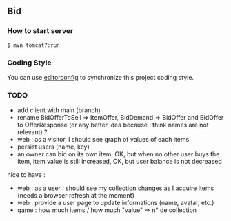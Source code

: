 ## Bid

### How to start server

    $ mvn tomcat7:run

### Coding Style

You can use [editorconfig](http://editorconfig.org) to synchronize this project coding style.

### TODO

 - add client with main (branch)
 - rename BidOfferToSell => ItemOffer, BidDemand => BidOffer and BidOffer to OfferResponse (or any better idea because I think names are not relevant) ?
 - web : as a visitor, I should see graph of values of each items
 - persist users (name, key)
 - an owner can bid on its own item, OK, but when no other user buys the item, item value is still increased, OK, but user balance is not decreased

nice to have :

 - web : as a user I should see my collection changes as I acquire items (needs a browser refresh at the moment)
 - web : provide a user page to update informations (name, avatar, etc.)
 - game : how much items / how much "value" => n° de collection
